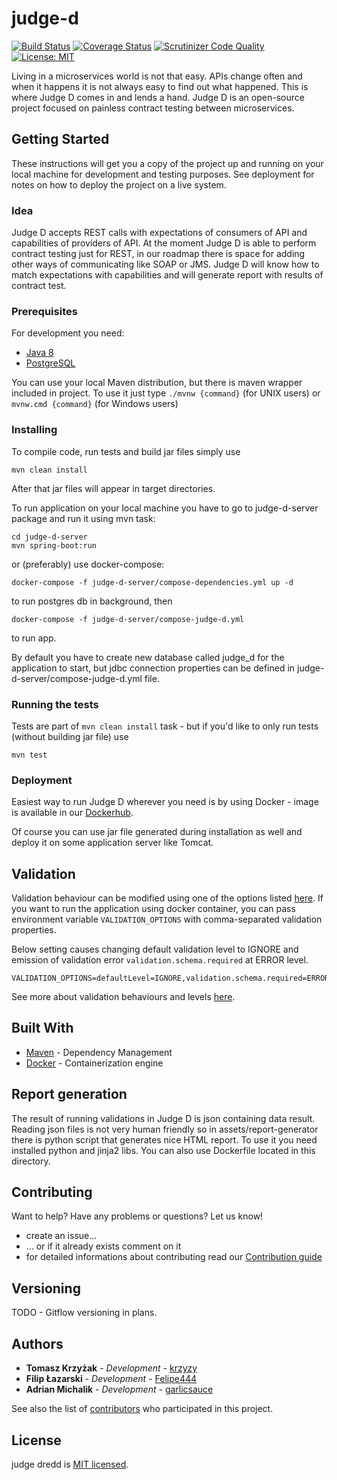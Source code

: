 # judge-d

[![Build Status](https://travis-ci.org/HLTech/judge-d.svg?branch=master)](https://travis-ci.org/HLTech/judge-d.svg?branch=master)
[![Coverage Status](https://coveralls.io/repos/github/HLTech/judge-d/badge.svg?branch=master)](https://coveralls.io/github/HLTech/judge-d?branch=master)
[![Scrutinizer Code Quality](https://scrutinizer-ci.com/g/HLTech/judge-d/badges/quality-score.png?b=master)](https://scrutinizer-ci.com/g/HLTech/judge-d/?branch=master)
[![License: MIT](https://img.shields.io/badge/License-MIT-green.svg)](https://opensource.org/licenses/MIT)

Living in a microservices world is not that easy. APIs change often and when it happens it is not always easy to find out what happened.
This is where Judge D comes in and lends a hand. Judge D is an open-source project focused on painless contract testing between
microservices.

## Getting Started

These instructions will get you a copy of the project up and running on your local machine for development and testing purposes. 
See deployment for notes on how to deploy the project on a live system.

### Idea

Judge D accepts REST calls with expectations of consumers of API and capabilities of providers of API. At the moment Judge D 
is able to perform contract testing just for REST, in our roadmap there is space for adding other ways of communicating like
SOAP or JMS. Judge D will know how to match expectations with capabilities and will generate report with results of contract test.

### Prerequisites

For development you need:
* [Java 8](http://www.oracle.com/technetwork/java/javase/downloads/jdk8-downloads-2133151.html)
* [PostgreSQL](https://www.postgresql.org/)

You can use your local Maven distribution, but there is maven wrapper included in project. To use it just type `./mvnw {command}` 
(for UNIX users) or `mvnw.cmd {command}` (for Windows users)


### Installing

To compile code, run tests and build jar files simply use 

```
mvn clean install
```

After that jar files will appear in target directories.

To run application on your local machine you have to go to judge-d-server package and run it using mvn task:
```
cd judge-d-server
mvn spring-boot:run
```

or (preferably) use docker-compose:
```
docker-compose -f judge-d-server/compose-dependencies.yml up -d
```
to run postgres db in background, then
```
docker-compose -f judge-d-server/compose-judge-d.yml
```
to run app. 

By default you have to create new database called judge_d for the application to start, but jdbc connection properties 
can be defined in judge-d-server/compose-judge-d.yml file.

### Running the tests

Tests are part of `mvn clean install` task - but if you'd like to only run tests (without building jar file) use
```
mvn test
```

### Deployment

Easiest way to run Judge D wherever you need is by using Docker - image is available in our 
[Dockerhub](https://hub.docker.com/r/hltech/judge-d/).

Of course you can use jar file generated during installation as well and deploy it on some application server like Tomcat.  

## Validation

Validation behaviour can be modified using one of the options listed [here](https://bitbucket.org/atlassian/swagger-request-validator/src/0dff457f9ea7614d606ae8475d65cfe950570031/swagger-request-validator-core/README.md?fileviewer=file-view-default).
If you want to run the application using docker container, you can pass environment variable `VALIDATION_OPTIONS` with comma-separated validation properties. 

Below setting causes changing default validation level to IGNORE and emission of validation error `validation.schema.required` at ERROR level.
```
VALIDATION_OPTIONS=defaultLevel=IGNORE,validation.schema.required=ERROR,
```

See more about validation behaviours and levels [here](https://bitbucket.org/atlassian/swagger-request-validator/src/0dff457f9ea7614d606ae8475d65cfe950570031/swagger-request-validator-core/README.md?fileviewer=file-view-default).

## Built With

* [Maven](https://maven.apache.org/) - Dependency Management
* [Docker](https://www.docker.com/) - Containerization engine

## Report generation

The result of running validations in Judge D is json containing data result. Reading json files is not very human
friendly so in assets/report-generator there is python script that generates nice HTML report. To use it you need installed
python and jinja2 libs. You can also use Dockerfile located in this directory.

## Contributing

Want to help? Have any problems or questions? Let us know!

* create an issue...
* ... or if it already exists comment on it
* for detailed informations about contributing read our [Contribution guide](../master/CONTRIBUTING.md)


## Versioning

TODO - Gitflow versioning in plans.

## Authors

* **Tomasz Krzyżak** - *Development* - [krzyzy](https://github.com/krzyzy)
* **Filip Łazarski** - *Development* - [Felipe444](https://github.com/Felipe444)
* **Adrian Michalik** - *Development* - [garlicsauce](https://github.com/garlicsauce)

See also the list of [contributors](https://github.com/HLTech/judge-d/contributors) who participated in this project.

## License

judge dredd is [MIT licensed](./LICENSE).
